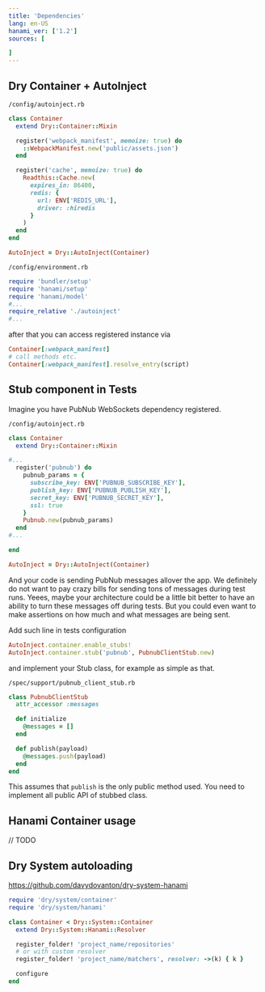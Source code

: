 ```yaml
---
title: 'Dependencies'
lang: en-US
hanami_ver: ['1.2']
sources: [

]
---
```


## Dry Container + AutoInject

`/config/autoinject.rb`
``` ruby
class Container
  extend Dry::Container::Mixin

  register('webpack_manifest', memoize: true) do
    ::WebpackManifest.new('public/assets.json')
  end

  register('cache', memoize: true) do
    Readthis::Cache.new(
      expires_in: 86400,
      redis: {
        url: ENV['REDIS_URL'],
        driver: :hiredis
      }
    )
  end
end

AutoInject = Dry::AutoInject(Container)
```

`/config/environment.rb`
``` ruby {5}
require 'bundler/setup'
require 'hanami/setup'
require 'hanami/model'
#...
require_relative './autoinject'
#...
```

after that you can access registered instance via
``` ruby
Container[:webpack_manifest]
# call methods etc.
Container[:webpack_manifest].resolve_entry(script)
```

## Stub component in Tests

Imagine you have PubNub WebSockets dependency registered.

`/config/autoinject.rb`
```ruby
class Container
  extend Dry::Container::Mixin

#...
  register('pubnub') do
    pubnub_params = {
      subscribe_key: ENV['PUBNUB_SUBSCRIBE_KEY'],
      publish_key: ENV['PUBNUB_PUBLISH_KEY'],
      secret_key: ENV['PUBNUB_SECRET_KEY'],
      ssl: true
    }
    Pubnub.new(pubnub_params)
  end
#...

end

AutoInject = Dry::AutoInject(Container)
```

And your code is sending PubNub messages allover the app. We definitely do not want to pay crazy bills for sending tons of messages during test runs.
Yeees, maybe your architecture could be a little bit better to have an ability to turn these messages off during tests. But you could even want to make assertions on how much and what messages are being sent.

Add such line in tests configuration

``` ruby {2}
AutoInject.container.enable_stubs!
AutoInject.container.stub('pubnub', PubnubClientStub.new)
```

and implement your Stub class, for example as simple as that.

`/spec/support/pubnub_client_stub.rb`
``` ruby
class PubnubClientStub
  attr_accessor :messages

  def initialize
    @messages = []
  end

  def publish(payload)
    @messages.push(payload)
  end
end
```

This assumes that `publish` is the only public method used. You need to implement all public API of stubbed class.

## Hanami Container usage

// TODO

## Dry System autoloading

https://github.com/davydovanton/dry-system-hanami

```ruby
require 'dry/system/container'
require 'dry/system/hanami'

class Container < Dry::System::Container
  extend Dry::System::Hanami::Resolver

  register_folder! 'project_name/repositories'
  # or with custom resolver
  register_folder! 'project_name/matchers', resolver: ->(k) { k }

  configure
end
```
